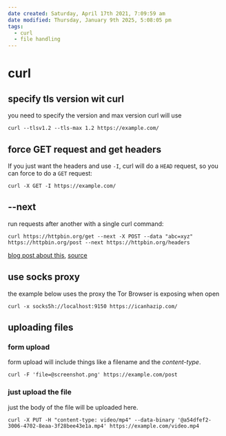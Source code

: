 ```yaml
---
date created: Saturday, April 17th 2021, 7:09:59 am
date modified: Thursday, January 9th 2025, 5:08:05 pm
tags:
  - curl
  - file handling
---
```


# curl

## specify tls version wit curl

you need to specify the version and max version curl will use

```shell
curl --tlsv1.2 --tls-max 1.2 https://example.com/
```

## force GET request and get headers

If you just want the headers and use `-I`, curl will do a `HEAD` request, so you can force to do a `GET` request:

```shell
curl -X GET -I https://example.com/
```

## --next

run requests after another with a single curl command:

```
curl https://httpbin.org/get --next -X POST --data "abc=xyz" https://httpbin.org/post --next https://httpbin.org/headers
```

[blog post about this](https://daniel.haxx.se/blog/2014/03/12/whats-next-for-curl/), [source](https://changelog.com/news/a3Ep/visit)

## use socks proxy

the example below uses the proxy the Tor Browser is exposing when open

```shell
curl -x socks5h://localhost:9150 https://icanhazip.com/
```

## uploading files

### form upload

form upload will include things like a filename and the *content-type*.

```shell
curl -F 'file=@screenshot.png' https://example.com/post
```

### just upload the file

just the body of the file will be uploaded here.

```shell
curl -X PUT -H "content-type: video/mp4" --data-binary '@a54dfef2-3006-4702-8eaa-3f28bee43e1a.mp4' https://example.com/video.mp4
```

